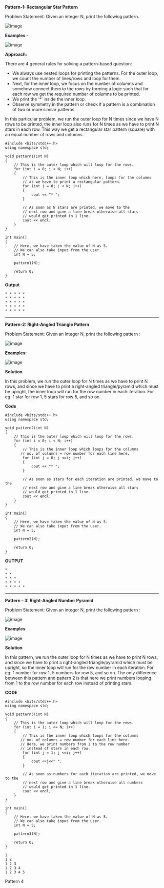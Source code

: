 **Pattern-1: Rectangular Star Pattern**

Problem Statement: Given an integer N, print the following pattern.

![image](https://github.com/itsankit07/A2Z-DSA/assets/91182445/dc44f079-e255-41c5-a724-bd91b5710851)

**Examples -**

![image](https://github.com/itsankit07/A2Z-DSA/assets/91182445/58bb24cc-13ca-4b81-9a3a-27c7c44dc280)

**Approach:**

There are 4 general rules for solving a pattern-based question: 

- We always use nested loops for printing the patterns. For the outer loop, we count the number of lines/rows and loop for them.
- Next, for the inner loop, we focus on the number of columns and somehow connect them to the rows by forming a logic such that for each row we get the required number of columns to 
  be printed.
- We print the ‘*’ inside the inner loop.
- Observe symmetry in the pattern or check if a pattern is a combination of two or more similar patterns.

In this particular problem, we run the outer loop for N times since we have N rows to be printed, the inner loop also runs for N times as we have to print N stars in each row. This way we get a rectangular star pattern (square) with an equal number of rows and columns.

```
#include <bits/stdc++.h>
using namespace std;

void pattern1(int N)
{
    // This is the outer loop which will loop for the rows.
    for (int i = 0; i < N; i++)
    {
        // This is the inner loop which here, loops for the columns
        // as we have to print a rectangular pattern.
        for (int j = 0; j < N; j++)
        {
            cout << "* ";
        }
       
        // As soon as N stars are printed, we move to the
        // next row and give a line break otherwise all stars
        // would get printed in 1 line.
        cout << endl;
    }
}

int main()
{   
    // Here, we have taken the value of N as 5.
    // We can also take input from the user.
    int N = 5;

    pattern1(N);

    return 0;
}
```


**Output**

```
* * * * *
* * * * *
* * * * *
* * * * *
* * * * *
```

----------------------------------------------------------------------------------------------------------------------------

**Pattern-2: Right-Angled Triangle Pattern**

Problem Statement: Given an integer N, print the following pattern : 

![image](https://github.com/itsankit07/A2Z-DSA/assets/91182445/ec5ffa54-c4e7-413f-ad83-2fbad2817573)

**Examples:**

![image](https://github.com/itsankit07/A2Z-DSA/assets/91182445/e95f26d1-e8fc-4972-b402-375827267ce4)

**Solution**

In this problem, we run the outer loop for N times as we have to print N rows, and since we have to print a right-angled triangle/pyramid which must be upright, the inner loop will run for the row number in each iteration. For eg: 1 star for row 1, 5 stars for row 5, and so on.

**Code**

```
#include <bits/stdc++.h>
using namespace std;

void pattern2(int N)
{
    // This is the outer loop which will loop for the rows.
    for (int i = 0; i < N; i++)
    {
        // This is the inner loop which loops for the columns
       // no. of columns = row number for each line here.
        for (int j = 0; j <=i; j++)
        {
            cout << "* ";
        }
       
        // As soon as stars for each iteration are printed, we move to the
        // next row and give a line break otherwise all stars
        // would get printed in 1 line.
        cout << endl;
    }
}

int main()
{   
    // Here, we have taken the value of N as 5.
    // We can also take input from the user.
    int N = 5;

    pattern2(N);

    return 0;
}
```
**OUTPUT**
```
* 
* * 
* * * 
* * * * 
* * * * *

```
----------------------------------------------------------------------------------------------------------------------------
**Pattern – 3: Right-Angled Number Pyramid**

Problem Statement: Given an integer N, print the following pattern : 

![image](https://github.com/itsankit07/A2Z-DSA/assets/91182445/144bcdaf-3b4c-4e55-8bd1-bf698560d074)

**Examples**

![image](https://github.com/itsankit07/A2Z-DSA/assets/91182445/9b094196-052a-4f42-8d46-c9a34b2c17f0)

**Solution**

In this pattern, we run the outer loop for N times as we have to print N rows, and since we have to print a right-angled triangle/pyramid which must be upright, so the inner loop will run for the row number in each iteration. For eg: 1 number for row 1, 5 numbers for row 5, and so on. The only difference between this pattern and pattern 2 is that here we print numbers looping from 1 to the row number for each row instead of printing stars.

**CODE**

```
#include <bits/stdc++.h>
using namespace std;

void pattern3(int N)
{
    // This is the outer loop which will loop for the rows.
    for (int i = 1; i <= N; i++)
    {
        // This is the inner loop which loops for the columns
       // no. of columns = row number for each line here.
       // Here, we print numbers from 1 to the row number
       // instead of stars in each row.
        for (int j = 1; j <=i; j++)
        {
            cout <<j<<" ";
        }
       
        // As soon as numbers for each iteration are printed, we move to the
        // next row and give a line break otherwise all numbers
        // would get printed in 1 line.
        cout << endl;
    }
}

int main()
{   
    // Here, we have taken the value of N as 5.
    // We can also take input from the user.
    int N = 5;

    pattern3(N);

    return 0;
}
```
```
1
1 2
1 2 3
1 2 3 4
1 2 3 4 5
```

Pattern 4






